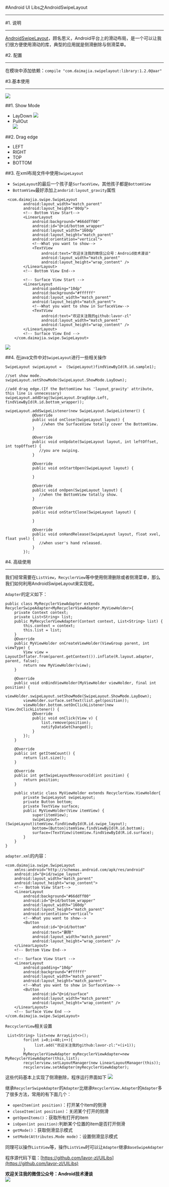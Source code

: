 #Android UI Libs之AndroidSwipeLayout  
***  
#1. 说明  
***  
[AndroidSwipeLayout](https://github.com/daimajia/AndroidSwipeLayout)，顾名思义，Android平台上的滑动布局，是一个可以让我们很方便使用滑动的库，典型的应用就是侧滑删除与侧滑菜单。  

#2. 配置  
***  
在模块中添加依赖：`compile "com.daimajia.swipelayout:library:1.2.0@aar"`  

#3.基本使用  
***  
![](http://i.imgur.com/fMrFZk4.jpg)  

##1. Show Mode  
- LayDown 
![](http://i.imgur.com/sJGmvBG.gif)  
- PullOut  
![](http://i.imgur.com/Y2po5eG.gif)  

##2. Drag edge  
- LEFT
- RIGHT
- TOP
- BOTTOM  

##3. 在xml布局文件中使用`SwipeLayout`  
- `SwipeLayout`的最后一个孩子是`SurfaceView`，其他孩子都是`BottomView`  
- `BottomView`最好添加上`andorid:layout_gravity`属性  

```  
 <com.daimajia.swipe.SwipeLayout
        android:layout_width="match_parent"
        android:layout_height="80dp">
        <!-- Bottom View Start-->
        <LinearLayout
            android:background="#66ddff00"
            android:id="@+id/bottom_wrapper"
            android:layout_width="160dp"
            android:layout_height="match_parent"
            android:orientation="vertical">
            <!--What you want to show-->
            <TextView
                android:text="欢迎关注我的微信公众号：Android技术漫谈"
                android:layout_width="match_parent"
                android:layout_height="wrap_content" />
        </LinearLayout>
        <!-- Bottom View End-->

        <!-- Surface View Start -->
        <LinearLayout
            android:padding="10dp"
            android:background="#ffffff"
            android:layout_width="match_parent"
            android:layout_height="match_parent">
            <!--What you want to show in SurfaceView-->
            <TextView
                android:text="欢迎关注我的github:lavor-zl"
                android:layout_width="match_parent"
                android:layout_height="wrap_content" />
        </LinearLayout>
        <!-- Surface View End -->
    </com.daimajia.swipe.SwipeLayout>
```  
![](http://i.imgur.com/4lvyn2K.gif)  

##4. 在java文件中对`SwipeLayout`进行一些相关操作
```  
SwipeLayout swipeLayout =  (SwipeLayout)findViewById(R.id.sample1);

//set show mode.
swipeLayout.setShowMode(SwipeLayout.ShowMode.LayDown);

//add drag edge.(If the BottomView has 'layout_gravity' attribute, this line is unnecessary)
swipeLayout.addDrag(SwipeLayout.DragEdge.Left, findViewById(R.id.bottom_wrapper));

swipeLayout.addSwipeListener(new SwipeLayout.SwipeListener() {
            @Override
            public void onClose(SwipeLayout layout) {
                //when the SurfaceView totally cover the BottomView.
            }

            @Override
            public void onUpdate(SwipeLayout layout, int leftOffset, int topOffset) {
               //you are swiping.
            }

            @Override
            public void onStartOpen(SwipeLayout layout) {

            }

            @Override
            public void onOpen(SwipeLayout layout) {
               //when the BottomView totally show.
            }

            @Override
            public void onStartClose(SwipeLayout layout) {

            }

            @Override
            public void onHandRelease(SwipeLayout layout, float xvel, float yvel) {
               //when user's hand released.
            }
        });  
```

#4. 高级使用  
***  
我们经常需要在`ListView`，`RecyclerView`等中使用侧滑删除或者侧滑菜单，那么我们如何利用AndroidSwipeLayout来实现呢。  

`Adapter`的定义如下：  
```  
public class MyRecyclerViewAdapter extends RecyclerSwipeAdapter<MyRecyclerViewAdapter.MyViewHolder>{
    private Context context;
    private List<String> list;
    public MyRecyclerViewAdapter(Context context, List<String> list) {
        this.context = context;
        this.list = list;
    }
    @Override
    public MyViewHolder onCreateViewHolder(ViewGroup parent, int viewType) {
        View view = LayoutInflater.from(parent.getContext()).inflate(R.layout.adapter, parent, false);
        return new MyViewHolder(view);
    }

    @Override
    public void onBindViewHolder(MyViewHolder viewHolder, final int position) {
        viewHolder.swipeLayout.setShowMode(SwipeLayout.ShowMode.LayDown);
        viewHolder.surface.setText(list.get(position));
        viewHolder.bottom.setOnClickListener(new View.OnClickListener() {
            @Override
            public void onClick(View v) {
                list.remove(position);
                notifyDataSetChanged();
            }
        });
    }

    @Override
    public int getItemCount() {
        return list.size();
    }

    @Override
    public int getSwipeLayoutResourceId(int position) {
        return position;
    }

    public static class MyViewHolder extends RecyclerView.ViewHolder{
        private SwipeLayout swipeLayout;
        private Button bottom;
        private TextView surface;
        public MyViewHolder(View itemView) {
            super(itemView);
            swipeLayout=(SwipeLayout)itemView.findViewById(R.id.swipe_layout);
            bottom=(Button)itemView.findViewById(R.id.bottom);
            surface=(TextView)itemView.findViewById(R.id.surface);
        }
    }
}
```  

`adapter.xml`的内容：  
```  
<com.daimajia.swipe.SwipeLayout
    xmlns:android="http://schemas.android.com/apk/res/android"
    android:id="@+id/swipe_layout"
    android:layout_width="match_parent"
    android:layout_height="wrap_content">
    <!-- Bottom View Start-->
    <LinearLayout
        android:background="#66ddff00"
        android:id="@+id/bottom_wrapper"
        android:layout_width="160dp"
        android:layout_height="match_parent"
        android:orientation="vertical">
        <!--What you want to show-->
        <Button
            android:id="@+id/bottom"
            android:text="删除"
            android:layout_width="match_parent"
            android:layout_height="wrap_content" />
    </LinearLayout>
    <!-- Bottom View End-->

    <!-- Surface View Start -->
    <LinearLayout
        android:padding="10dp"
        android:background="#ffffff"
        android:layout_width="match_parent"
        android:layout_height="match_parent">
        <!--What you want to show in SurfaceView-->
        <Button
            android:id="@+id/surface"
            android:layout_width="match_parent"
            android:layout_height="wrap_content" />
    </LinearLayout>
    <!-- Surface View End -->
</com.daimajia.swipe.SwipeLayout>  
```  

`ReccyclerView`相关设置
```  
 List<String> list=new ArrayList<>();
        for(int i=0;i<40;i++){
             list.add("欢迎关注我的github:lavor-zl:"+(i+1));
        }
        MyRecyclerViewAdapter myRecyclerViewAdapter=new MyRecyclerViewAdapter(this,list);
        recyclerview.setLayoutManager(new LinearLayoutManager(this));
        recyclerview.setAdapter(myRecyclerViewAdapter);  
```   

这些代码基本上实现了侧滑删除，程序运行界面如下
![](http://i.imgur.com/CehPfQl.gif)  

继承`RecyclerSwipeAdapter`的`Adapter`比继承`RecyclerView.Adapter`的`Adapter`多了很多方法，常用的有下面几个：
- `openItem(int position)`：打开某个item的侧滑  
- `closeItem(int position)`：关闭某个打开的侧滑  
- `getOpenItems()`：获取所有打开的item
- `isOpen(int position)`:判断某个位置的item是否打开侧滑  
- `getMode()`：获取侧滑显示模式  
- `setMode(Attributes.Mode mode)`：设置侧滑显示模式

同理可以操作`ListView`等，操作`ListView`时可以让`Adapter`继承`BaseSwipeAdapter`  

程序源代码下载：[https://github.com/lavor-zl/UILibs](https://github.com/lavor-zl/UILibs)  


**欢迎关注我的微信公众号：Android技术漫谈**  
![](http://i.imgur.com/u75x3BP.jpg) 